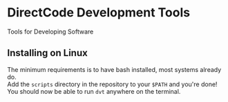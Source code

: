 # DirectCode Development Tools

Tools for Developing Software

Installing on Linux
---
The minimum requirements is to have bash installed, most systems already do.<br />
Add the `scripts` directory in the repository to your `$PATH` and you're done!<br />
You should now be able to run `dvt` anywhere on the terminal.
